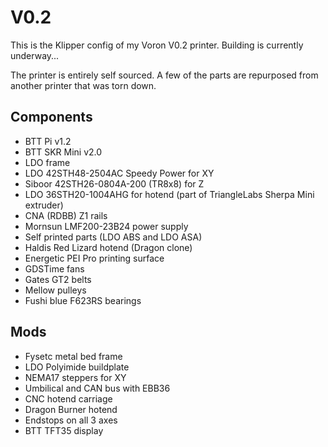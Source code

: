 # V0.2
This is the Klipper config of my Voron V0.2 printer. Building is currently underway...

The printer is entirely self sourced. A few of the parts are repurposed from another printer that was torn down.

## Components
 - BTT Pi v1.2
 - BTT SKR Mini v2.0
 - LDO frame
 - LDO 42STH48-2504AC Speedy Power for XY
 - Siboor 42STH26-0804A-200 (TR8x8) for Z
 - LDO 36STH20-1004AHG for hotend (part of TriangleLabs Sherpa Mini extruder)
 - CNA (RDBB) Z1 rails
 - Mornsun LMF200-23B24 power supply
 - Self printed parts (LDO ABS and LDO ASA)
 - Haldis Red Lizard hotend (Dragon clone)
 - Energetic PEI Pro printing surface
 - GDSTime fans
 - Gates GT2 belts
 - Mellow pulleys
 - Fushi blue F623RS bearings


## Mods
 - Fysetc metal bed frame
 - LDO Polyimide buildplate
 - NEMA17 steppers for XY
 - Umbilical and CAN bus with EBB36
 - CNC hotend carriage
 - Dragon Burner hotend
 - Endstops on all 3 axes
 - BTT TFT35 display
